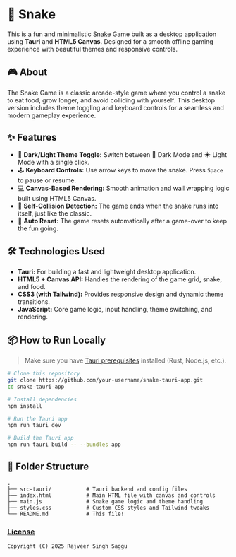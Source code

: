# 🐍 Snake

This is a fun and minimalistic Snake Game built as a desktop application using **Tauri** and **HTML5 Canvas**. Designed for a smooth offline gaming experience with beautiful themes and responsive controls.

## 🎮 About

The Snake Game is a classic arcade-style game where you control a snake to eat food, grow longer, and avoid colliding with yourself. This desktop version includes theme toggling and keyboard controls for a seamless and modern gameplay experience.

## ✨ Features

* 🎨 **Dark/Light Theme Toggle:** Switch between 🌙 Dark Mode and ☀️ Light Mode with a single click.
* 🕹️ **Keyboard Controls:** Use arrow keys to move the snake. Press `Space` to pause or resume.
* 💻 **Canvas-Based Rendering:** Smooth animation and wall wrapping logic built using HTML5 Canvas.
* 🚫 **Self-Collision Detection:** The game ends when the snake runs into itself, just like the classic.
* 🔁 **Auto Reset:** The game resets automatically after a game-over to keep the fun going.

## 🛠️ Technologies Used

* **Tauri:** For building a fast and lightweight desktop application.
* **HTML5 + Canvas API:** Handles the rendering of the game grid, snake, and food.
* **CSS3 (with Tailwind):** Provides responsive design and dynamic theme transitions.
* **JavaScript:** Core game logic, input handling, theme switching, and rendering.

## 📦 How to Run Locally

> Make sure you have [Tauri prerequisites](https://tauri.app/v1/guides/getting-started/prerequisites) installed (Rust, Node.js, etc.).

```bash
# Clone this repository
git clone https://github.com/your-username/snake-tauri-app.git
cd snake-tauri-app

# Install dependencies
npm install

# Run the Tauri app
npm run tauri dev

# Build the Tauri app
npm run tauri build -- --bundles app
```

## 📁 Folder Structure

```
.
├── src-tauri/           # Tauri backend and config files
├── index.html           # Main HTML file with canvas and controls
├── main.js              # Snake game logic and theme handling
├── styles.css           # Custom CSS styles and Tailwind tweaks
└── README.md            # This file!
```

### [License](LICENSE.md)

`Copyright (C) 2025 Rajveer Singh Saggu`
